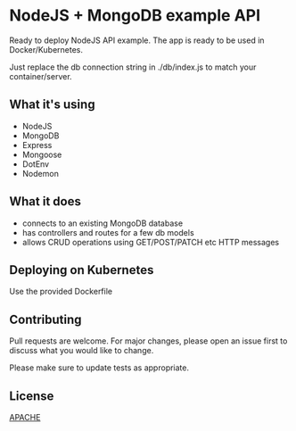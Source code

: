 # NodeJS + MongoDB example API

Ready to deploy NodeJS API example. The app is ready to be used in Docker/Kubernetes.

Just replace the db connection string in ./db/index.js to match your container/server.

## What it's using

- NodeJS
- MongoDB
- Express
- Mongoose
- DotEnv
- Nodemon

## What it does

- connects to an existing MongoDB database
- has controllers and routes for a few db models
- allows CRUD operations using GET/POST/PATCH etc HTTP messages

## Deploying on Kubernetes

Use the provided Dockerfile

## Contributing
Pull requests are welcome. For major changes, please open an issue first to discuss what you would like to change.

Please make sure to update tests as appropriate.

## License
[APACHE](https://www.apache.org/licenses/LICENSE-2.0)

